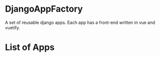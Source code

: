 # DjangoAppFactory
A set of reusable django apps. Each app has a front-end written in vue and vuetify. 

# List of Apps
